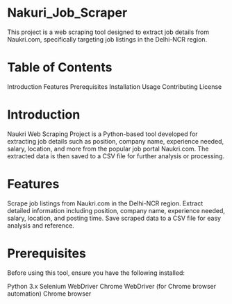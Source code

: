 # Nakuri_Job_Scraper
This project is a web scraping tool designed to extract job details from Naukri.com, specifically targeting job listings in the Delhi-NCR region.

# Table of Contents

Introduction
Features
Prerequisites
Installation
Usage
Contributing
License

# Introduction
Naukri Web Scraping Project is a Python-based tool developed for extracting job details such as position, company name, experience needed, salary, location, and more from the popular job portal Naukri.com. The extracted data is then saved to a CSV file for further analysis or processing.

# Features
Scrape job listings from Naukri.com in the Delhi-NCR region.
Extract detailed information including position, company name, experience needed, salary, location, and posting time.
Save scraped data to a CSV file for easy analysis and reference.

# Prerequisites
Before using this tool, ensure you have the following installed:

Python 3.x
Selenium WebDriver
Chrome WebDriver (for Chrome browser automation)
Chrome browser
